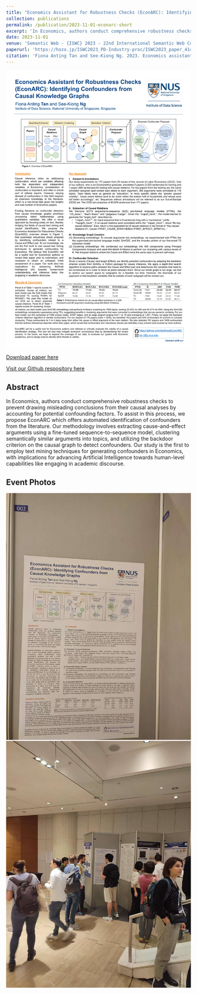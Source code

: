 ```yaml
---
title: "Economics Assistant for Robustness Checks (EconARC): Identifying Confounders from Causal Knowledge Graphs"
collection: publications
permalink: /publication/2023-11-01-econarc-short
excerpt: 'In Economics, authors conduct comprehensive robustness checks to prevent drawing misleading conclusions from their causal analyses by accounting for potential confounding factors. To assist in this process, we propose EconARC which offers automated identification of confounders from the literature. Our methodology involves extracting cause-and-effect arguments using a fine-tuned sequence-to-sequence model, clustering semantically similar arguments into topics, and utilizing the backdoor criterion on the causal graph to detect confounders. Our study is the first to employ text mining techniques for generating confounders in Economics, with implications for advancing Artificial Intelligence towards human-level capabilities like engaging in academic discourse.'
date: 2023-11-01
venue: 'Semantic Web - {ISWC} 2023 - 22nd International Semantic Web Conference, November 6-10, 2023, Proceedings'
paperurl: 'https://hozo.jp/ISWC2023_PD-Industry-proc/ISWC2023_paper_414.pdf'
citation: 'Fiona Anting Tan and See-Kiong Ng. 2023. Economics assistant for robustness checks (EconARC): Identifying confounders from causal knowledge graphs. In The Semantic Web - ISWC 2023 - 22nd International Semantic Web Conference, November 6-10, 2023, Proceedings, Lecture Notes in Computer Science. Springer.'
---
```


<img src='../images/posters/EconARC_ISWC_2023_POSTER.png' width=800>


<a href='https://hozo.jp/ISWC2023_PD-Industry-proc/ISWC2023_paper_414.pdf'>Download paper here</a>

<a href='https://github.com/tanfiona/EconARC'>Visit our Github respository here</a>

<h2>Abstract</h2>
In Economics, authors conduct comprehensive robustness checks to prevent drawing misleading conclusions from their causal analyses by accounting for potential confounding factors. To assist in this process, we propose EconARC which offers automated identification of confounders from the literature. Our methodology involves extracting cause-and-effect arguments using a fine-tuned sequence-to-sequence model, clustering semantically similar arguments into topics, and utilizing the backdoor criterion on the causal graph to detect confounders. Our study is the first to employ text mining techniques for generating confounders in Economics, with implications for advancing Artificial Intelligence towards human-level capabilities like engaging in academic discourse.

<h2>Event Photos</h2>

<img src='../images/events/EconARC_ISWC_2023_P1.JPEG' width=800>


<img src='../images/events/EconARC_ISWC_2023_P2.JPEG' width=800>
